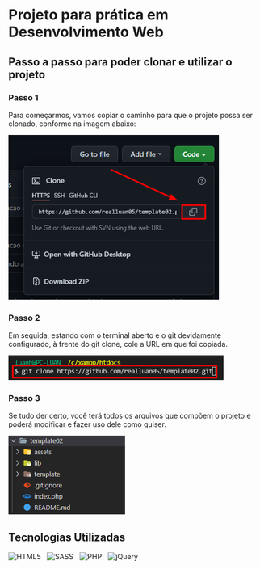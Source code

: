 # Projeto para prática em Desenvolvimento Web

## Passo a passo para poder clonar e utilizar o projeto

### Passo 1

Para começarmos, vamos copiar o caminho para que o projeto possa ser clonado, conforme na imagem abaixo:

![Passo 1](https://github.com/realluan05/template02/blob/main/assets/images/readme/passo1.png)

### Passo 2

Em seguida, estando com o terminal aberto e o git devidamente configurado, à frente do git clone, cole a URL em que foi copiada.

![Passo 2](https://github.com/realluan05/template02/blob/main/assets/images/readme/passo2.png)

### Passo 3

Se tudo der certo, você terá todos os arquivos que compõem o projeto e poderá modificar e fazer uso dele como quiser.

![Passo 3](https://github.com/realluan05/template02/blob/main/assets/images/readme/passo3.png)


## Tecnologias Utilizadas

![HTML5](https://github.com/realluan05/uideck-lp/blob/main/assets/images/readme/icon-html5.svg)&nbsp;&nbsp;
![SASS](https://github.com/realluan05/uideck-lp/blob/main/assets/images/readme/icon-sass.svg)&nbsp;&nbsp;
![PHP](https://github.com/realluan05/uideck-lp/blob/main/assets/images/readme/icon-php.svg)&nbsp;&nbsp;
![jQuery](https://github.com/realluan05/uideck-lp/blob/main/assets/images/readme/icon-jquery48.png)
